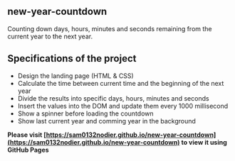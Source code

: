 ## new-year-countdown

Counting down days, hours, minutes and seconds remaining from the current year to the next year.

## Specifications of the project

- Design the landing page (HTML & CSS)
- Calculate the time between current time and the beginning of the next year
- Divide the results into specific days, hours, minutes and seconds
- Insert the values into the DOM and update them every 1000 millisecond
- Show a spinner before loading the countdown
- Show last current year and comming year in the background

__Please visit [https://sam0132nodier.github.io/new-year-countdown](https://sam0132nodier.github.io/new-year-countdown) to view it using GitHub Pages__ 
